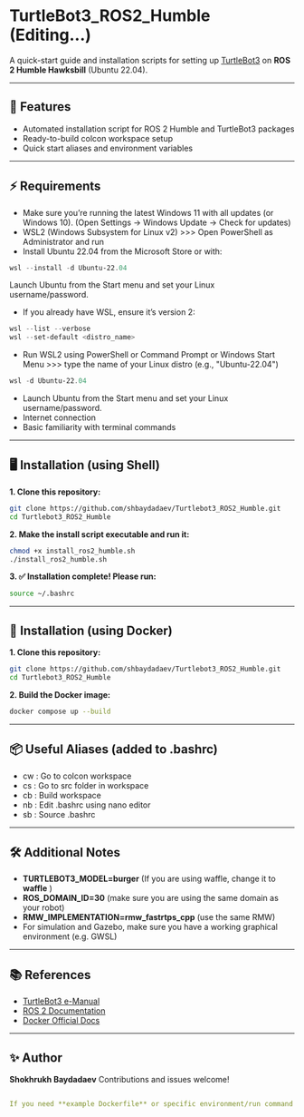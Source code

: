 ﻿# TurtleBot3_ROS2_Humble (Editing...)

A quick-start guide and installation scripts for setting up [TurtleBot3](https://emanual.robotis.com/docs/en/platform/turtlebot3/overview/) on **ROS 2 Humble Hawksbill** (Ubuntu 22.04).

---

## 🚀 Features

- Automated installation script for ROS 2 Humble and TurtleBot3 packages
- Ready-to-build colcon workspace setup
- Quick start aliases and environment variables

---

## ⚡ Requirements

- Make sure you’re running the latest Windows 11 with all updates (or Windows 10). (Open Settings → Windows Update → Check for updates)
- WSL2 (Windows Subsystem for Linux v2) >>> Open PowerShell as Administrator and run
- Install Ubuntu 22.04 from the Microsoft Store or with:

```powershell
wsl --install -d Ubuntu-22.04
```

Launch Ubuntu from the Start menu and set your Linux username/password.

- If you already have WSL, ensure it’s version 2:

```powershell
wsl --list --verbose
wsl --set-default <distro_name>
```

- Run WSL2 using PowerShell or Command Prompt or Windows Start Menu >>> type the name of your Linux distro (e.g., "Ubuntu-22.04") 

```powershell
wsl -d Ubuntu-22.04
```

- Launch Ubuntu from the Start menu and set your Linux username/password.
- Internet connection
- Basic familiarity with terminal commands

---

## 🖥️ Installation (using Shell)

**1. Clone this repository:**

```bash
git clone https://github.com/shbaydadaev/Turtlebot3_ROS2_Humble.git
cd Turtlebot3_ROS2_Humble
```

**2. Make the install script executable and run it:**

```bash
chmod +x install_ros2_humble.sh
./install_ros2_humble.sh
```

**3. ✅ Installation complete! Please run:**

```bash
source ~/.bashrc
```

---

## 🐳 Installation (using Docker)

**1. Clone this repository:**

```bash
git clone https://github.com/shbaydadaev/Turtlebot3_ROS2_Humble.git
cd Turtlebot3_ROS2_Humble
```

**2. Build the Docker image:**

```bash
docker compose up --build 
```

---

## 📦 Useful Aliases (added to .bashrc)

- cw : Go to colcon workspace
- cs : Go to src folder in workspace
- cb : Build workspace
- nb : Edit .bashrc using nano editor
- sb : Source .bashrc

---

## 🛠️ Additional Notes

- **TURTLEBOT3_MODEL=burger** (If you are using waffle, change it to **waffle** )
- **ROS_DOMAIN_ID=30** (make sure you are using the same domain as your robot)
- **RMW_IMPLEMENTATION=rmw_fastrtps_cpp** (use the same RMW)
- For simulation and Gazebo, make sure you have a working graphical environment (e.g. GWSL)

---

## 📚 References

- [TurtleBot3 e-Manual](https://emanual.robotis.com/docs/en/platform/turtlebot3/overview/)
- [ROS 2 Documentation](https://docs.ros.org/en/humble/index.html)
- [Docker Official Docs](https://docs.docker.com/)

---

## ✨ Author

**Shokhrukh Baydadaev**
Contributions and issues welcome!

```yaml

If you need **example Dockerfile** or specific environment/run command for real robots, multi-container setups, or simulation, just ask!
```
